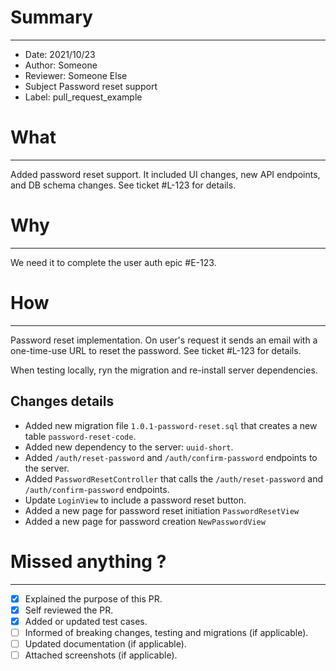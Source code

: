 # Summary
---
- Date: 2021/10/23
- Author: Someone
- Reviewer: Someone Else
- Subject Password reset support
- Label: pull_request_example

# What
---
Added password reset support. It included UI changes, new API endpoints, and DB schema changes. See ticket #L-123 for details.

# Why
---
We need it to complete the user auth epic #E-123.

# How
---
Password reset implementation. On user's request it sends an email with a one-time-use URL to reset the password. See ticket #L-123  for details.

When testing locally, ryn the migration and re-install server dependencies.

## Changes details
- Added new migration file `1.0.1-password-reset.sql` that creates a new table `password-reset-code`.
- Added new dependency to the server: `uuid-short`.
- Added `/auth/reset-password` and `/auth/confirm-password` endpoints to the server.
- Added `PasswordResetController` that calls the `/auth/reset-password` and `/auth/confirm-password` endpoints.
- Update `LoginView` to include a password reset button.
- Added a new page for password reset initiation `PasswordResetView`
- Added a new page for password creation `NewPasswordView`



# Missed anything ?
---
- [x] Explained the purpose of this PR.
- [x] Self reviewed the PR.
- [x] Added or updated test cases.
- [ ] Informed of breaking changes, testing and migrations (if applicable).
- [ ] Updated documentation (if applicable).
- [ ] Attached screenshots (if applicable).